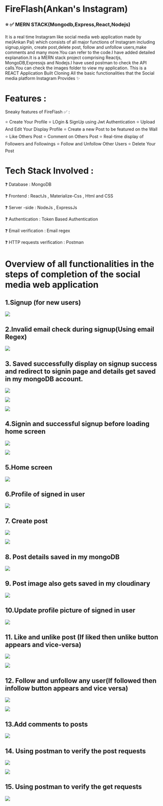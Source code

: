 # FireFlash(Ankan's Instagram) 
### ⭐ ✅ MERN STACK(Mongodb,Express,React,Nodejs)

  It is a real time Instagram like social media web application made by me(Ankan Pal) which consists of all major functions of Instagram including signup,signin, create post,delete post, follow and unfollow users,make comments and many more.You can refer to the code.I have added detailed explanation.It is a MERN stack project comprising Reactjs, MongoDB,Expressjs and Nodejs.I have used postman to check the API calls.You can check the images folder to view my application.
This is a REACT Application Built Cloning All the basic functionalities that the Social media platform Instagram Provides ✨

<!--# Sample Link:  [Instagram](https://instagram-clone30.herokuapp.com/)-->

# Features :
Sneaky features of FireFlash ✅ :

⭐ Create Your Profile ⭐ LOgin & SignUp using Jwt Authentication ⭐ Upload And Edit Your Display Profile ⭐ Create a new Post to be featured on the Wall ⭐ Like Others Post ⭐ Comment on Others Post ⭐ Real-time display of Followers and Followings ⭐ Follow and Unfollow Other Users ⭐ Delete Your Post

# Tech Stack Involved :
❓ Database : MongoDB

❓ Frontend : ReactJs , Materialize-Css , Html and CSS

❓ Server -side : NodeJs , ExpressJs

❓ Authentication : Token Based Authentication

❓ Email verification : Email regex

❓ HTTP requests verification : Postman

 

# Overview of all functionalities in the steps of completion of the social media web application
## 1.Signup (for new users)


![](images/signup.png)


## 2.Invalid email check during signup(Using email Regex)



![](images/signup2mainpng.png)


## 3. Saved successfully display on signup success and redirect to signin page and details get saved in my mongoDB account.


![](images/valid.png)


![](images/save.png)

![](images/mongo1.png)

## 4.Signin and successful signup before loading home screen

![](images/signin.png)

![](images/successful.png)

## 5.Home screen 


![](images/post1.png)


## 6.Profile of signed in user

![](images/profile2.png)

## 7. Create post

![](images/savepost.png)

![](images/successful%20post.png)


## 8. Post details saved in my mongoDB

  ![](images/mongo2.png)
  
## 9. Post image also gets saved in my cloudinary

  ![](images/cloudinary1.png)
  
 ## 10.Update profile picture of signed in user
 
  ![](images/profilepic.png)
  
  
  
  
## 11. Like and unlike post (If liked then unlike button appears and vice-versa) 
  
   ![](images/like.png)
  
  
  
   ![](images/unlike.png)
  
  
  ## 12. Follow and unfollow any user(If followed then infollow button appears and vice versa)
  
   ![](images/follow.png)
  
  
   ![](images/Unfollow.png)
  
  
  
  ## 13.Add comments to posts
  
  
   ![](images/comment.png)
  
  
  
 ## 14. Using postman to verify the post requests 
 
 
 ![](images/postman1.png)
 
 
 
 ![](images/postman2.png)
 
 
 
 ## 15. Using postman to verify the get requests 
 
 
 
 ![](images/postman3.png)
 
 
 
 
  
